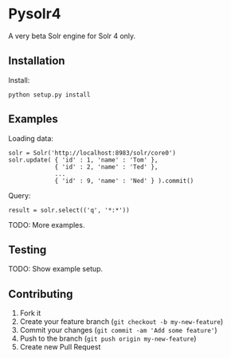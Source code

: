 # Pysolr4

A very beta Solr engine for Solr 4 only.

## Installation

Install:

    python setup.py install

## Examples

Loading data:

    solr = Solr('http://localhost:8983/solr/core0')
    solr.update( { 'id' : 1, 'name' : 'Tom' },
                 { 'id' : 2, 'name' : 'Ted' },
                 ... 
                 { 'id' : 9, 'name' : 'Ned' } ).commit()

Query:

    result = solr.select(('q', '*:*'))

TODO: More examples.

## Testing

TODO: Show example setup.

## Contributing

1. Fork it
2. Create your feature branch (`git checkout -b my-new-feature`)
3. Commit your changes (`git commit -am 'Add some feature'`)
4. Push to the branch (`git push origin my-new-feature`)
5. Create new Pull Request
